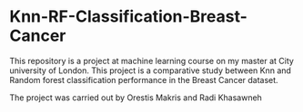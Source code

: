 # Knn-RF-Classification-Breast-Cancer
This repository is a project at machine learning course on my master at City university of London. This project is a comparative study between Knn and Random forest classification performance in the Breast  Cancer dataset. 

The project was carried out by Orestis Makris and Radi Khasawneh
